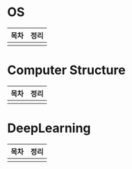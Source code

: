 # OS

|목차|정리|
|----|----|
|||

# Computer Structure

|목차|정리|
|----|----|
|||

# DeepLearning

|목차|정리|
|----|----|
|||
